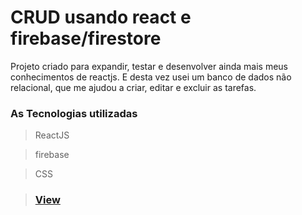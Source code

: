 # CRUD usando react e firebase/firestore


Projeto criado para expandir, testar e desenvolver ainda mais meus conhecimentos
de reactjs. E desta vez usei um banco de dados não relacional, que
me ajudou a criar, editar e excluir as tarefas.


### As Tecnologias utilizadas

> ReactJS 

> firebase

> CSS

>  ### [ View ](https://fastidious-semifreddo-4c1f31.netlify.app)

